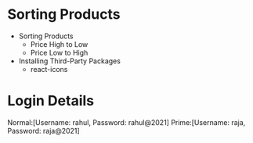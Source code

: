 # Sorting Products

- Sorting Products
  - Price High to Low
  - Price Low to High
- Installing Third-Party Packages
  - react-icons
# Login Details
Normal:[Username: rahul, Password: rahul@2021] 
Prime:[Username: raja, Password: raja@2021]
